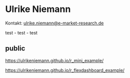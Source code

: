 # Ulrike Niemann

Kontakt: ulrike.niemann@e-market-research.de

test - test - test 



## public


https://ulrikeniemann.github.io/r_mini_example/

https://ulrikeniemann.github.io/r_flexdashboard_example/

